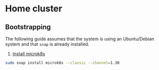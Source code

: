 # Home cluster

## Bootstrapping

The following guide assumes that the system is using an Ubuntu/Debian system and that `snap` is already installed.

1. [Install microk8s](https://microk8s.io/docs/getting-started)

```bash
sudo snap install microk8s --classic --channel=1.30
```
